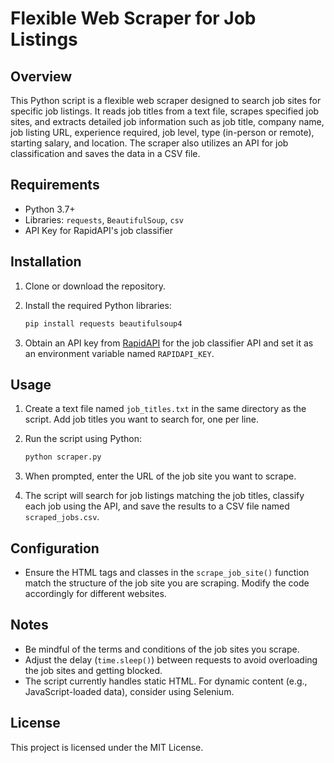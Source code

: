 # Flexible Web Scraper for Job Listings

## Overview

This Python script is a flexible web scraper designed to search job sites for specific job listings. It reads job titles from a text file, scrapes specified job sites, and extracts detailed job information such as job title, company name, job listing URL, experience required, job level, type (in-person or remote), starting salary, and location. The scraper also utilizes an API for job classification and saves the data in a CSV file.

## Requirements

- Python 3.7+
- Libraries: `requests`, `BeautifulSoup`, `csv`
- API Key for RapidAPI's job classifier

## Installation

1. Clone or download the repository.
2. Install the required Python libraries:

    ```bash
    pip install requests beautifulsoup4
    ```

3. Obtain an API key from [RapidAPI](https://rapidapi.com/) for the job classifier API and set it as an environment variable named `RAPIDAPI_KEY`.

## Usage

1. Create a text file named `job_titles.txt` in the same directory as the script. Add job titles you want to search for, one per line.
   
2. Run the script using Python:

    ```bash
    python scraper.py
    ```

3. When prompted, enter the URL of the job site you want to scrape.

4. The script will search for job listings matching the job titles, classify each job using the API, and save the results to a CSV file named `scraped_jobs.csv`.

## Configuration

- Ensure the HTML tags and classes in the `scrape_job_site()` function match the structure of the job site you are scraping. Modify the code accordingly for different websites.

## Notes

- Be mindful of the terms and conditions of the job sites you scrape.
- Adjust the delay (`time.sleep()`) between requests to avoid overloading the job sites and getting blocked.
- The script currently handles static HTML. For dynamic content (e.g., JavaScript-loaded data), consider using Selenium.

## License

This project is licensed under the MIT License.

